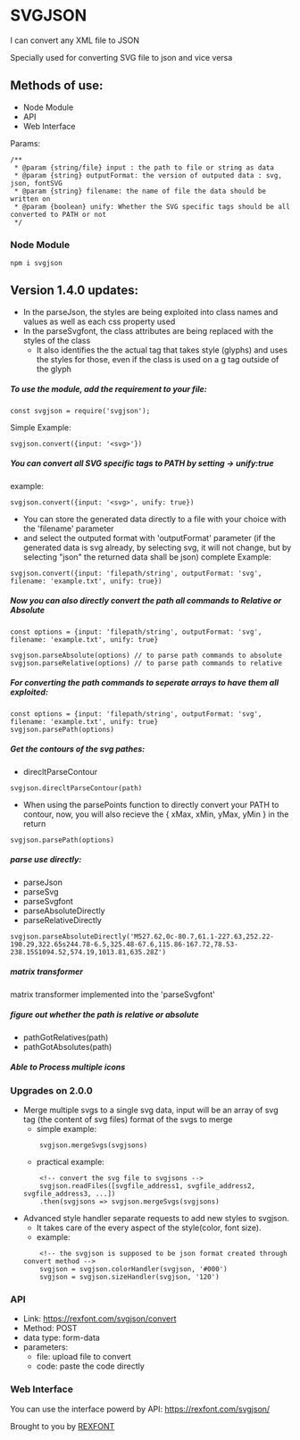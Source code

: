 # SVGJSON
I can convert any XML file to JSON

Specially used for converting SVG file to json and vice versa

## Methods of use:
 - Node Module
 - API
 - Web Interface

 Params:
```
/**
 * @param {string/file} input : the path to file or string as data
 * @param {string} outputFormat: the version of outputed data : svg, json, fontSVG
 * @param {string} filename: the name of file the data should be written on
 * @param {boolean} unify: Whether the SVG specific tags should be all converted to PATH or not
 */
```

### Node Module
```
npm i svgjson
```

## Version 1.4.0 updates:
 - In the parseJson, the styles are being exploited into class names and values as well as each css property used
 - In the parseSvgfont, the class attributes are being replaced with the styles of the class
    - It also identifies the the actual tag that takes style (glyphs) and uses the styles for those, even if the class is used on a g tag outside of the glyph

##### To use the module, add the requirement to your file:
```
const svgjson = require('svgjson');
```
Simple Example:
```
svgjson.convert({input: '<svg>'})
```
##### You can convert all SVG specific tags to PATH by setting -> unify:true

example:
```
svgjson.convert({input: '<svg>', unify: true})
```
- You can store the generated data directly to a file with your choice with the 'filename' parameter
- and select the outputed format with 'outputFormat' parameter (if the generated data is svg already, by selecting svg, it will not change, but by selecting "json" the returned data shall be json)
complete Example:
```
svgjson.convert({input: 'filepath/string', outputFormat: 'svg', filename: 'example.txt', unify: true})
```

##### Now you can also directly convert the path all commands to Relative or Absolute
```
const options = {input: 'filepath/string', outputFormat: 'svg', filename: 'example.txt', unify: true}

svgjson.parseAbsolute(options) // to parse path commands to absolute
svgjson.parseRelative(options) // to parse path commands to relative
```

##### For converting the path commands to seperate arrays to have them all exploited:
```
const options = {input: 'filepath/string', outputFormat: 'svg', filename: 'example.txt', unify: true}
svgjson.parsePath(options)
```

##### Get the contours of the svg pathes:
- direcltParseContour
```
svgjson.direcltParseContour(path)
```
- When using the parsePoints function to directly convert your PATH to contour, now, you will also recieve the { xMax, xMin, yMax, yMin } in the return

```
svgjson.parsePath(options)
```
##### parse use directly:
 - parseJson
 - parseSvg
 - parseSvgfont
 - parseAbsoluteDirectly
 - parseRelativeDirectly
```
svgjson.parseAbsoluteDirectly('M527.62,0c-80.7,61.1-227.63,252.22-190.29,322.65s244.78-6.5,325.48-67.6,115.86-167.72,78.53-238.15S1094.52,574.19,1013.81,635.28Z')
```
##### matrix transformer
matrix transformer implemented into the 'parseSvgfont'

##### figure out whether the path is relative or absolute
- pathGotRelatives(path)
- pathGotAbsolutes(path)

##### Able to Process multiple icons

### Upgrades on 2.0.0
- Merge multiple svgs to a single svg data, input will be an array of svg tag (the content of svg files) format of the svgs to merge
    - simple example:
    ```
        svgjson.mergeSvgs(svgjsons)
    ```
    - practical example:
    ```
        <!-- convert the svg file to svgjsons -->
        svgjson.readFiles([svgfile_address1, svgfile_address2, svgfile_address3, ...])
        .then(svgjsons => svgjson.mergeSvgs(svgjsons)
    ```
- Advanced style handler separate requests to add new styles to svgjson.
    - It takes care of the every aspect of the style(color, font size).
    - example:
    ```
        <!-- the svgjson is supposed to be json format created through convert method -->
        svgjson = svgjson.colorHandler(svgjson, '#000')
        svgjson = svgjson.sizeHandler(svgjson, '120')
    ```

### API
- Link: https://rexfont.com/svgjson/convert
- Method: POST
- data type: form-data
- parameters:
    - file: upload file to convert
    - code: paste the code directly

### Web Interface
 You can use the interface powerd by API: https://rexfont.com/svgjson/


Brought to you by [REXFONT](https://rexfont.com)
